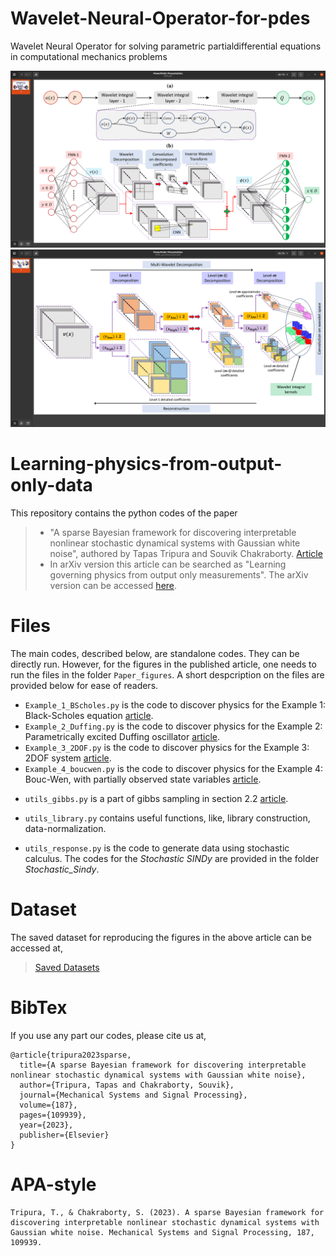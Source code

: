 # Wavelet-Neural-Operator-for-pdes
Wavelet  Neural  Operator  for  solving  parametric  partialdifferential  equations  in  computational  mechanics  problems

![WNO](WNN.png)
![WNO](WNN_parameter.png)

# Learning-physics-from-output-only-data
This repository contains the python codes of the paper 
  > + "A sparse Bayesian framework for discovering interpretable nonlinear stochastic dynamical systems with Gaussian white noise", authored by Tapas Tripura and Souvik Chakraborty. [Article](https://doi.org/10.1016/j.ymssp.2022.109939)
  > + In arXiv version this article can be searched as "Learning governing physics from output only measurements". The arXiv version can be accessed [here](https://arxiv.org/pdf/2208.05609.pdf).

# Files
The main codes, described below, are standalone codes. They can be directly run. However, for the figures in the published article, one needs to run the files in the folder `Paper_figures`. A short despcription on the files are provided below for ease of readers.
  + `Example_1_BScholes.py` is the code to discover physics for the Example 1: Black-Scholes equation [article](https://arxiv.org/pdf/2208.05609.pdf).
  + `Example_2_Duffing.py` is the code to discover physics for the Example 2: Parametrically excited Duffing oscillator [article](https://arxiv.org/pdf/2208.05609.pdf).
  + `Example_3_2DOF.py` is the code to discover physics for the Example 3: 2DOF system [article](https://arxiv.org/pdf/2208.05609.pdf).
  + `Example_4_boucwen.py` is the code to discover physics for the Example 4: Bouc-Wen, with partially observed state variables [article](https://arxiv.org/pdf/2208.05609.pdf).
  - `utils_gibbs.py` is a part of gibbs sampling in section 2.2 [article](https://arxiv.org/pdf/2208.05609.pdf).
  * `utils_library.py` contains useful functions, like, library construction, data-normalization.
  + `utils_response.py` is the code to generate data using stochastic calculus.
The codes for the *Stochastic SINDy* are provided in the folder *Stochastic_Sindy*.

# Dataset
The saved dataset for reproducing the figures in the above article can be accessed at,
> [Saved Datasets](https://drive.google.com/drive/folders/1o5ZoWFjuJwuktp-Kgl9acQUlZ5ALEtZB?usp=sharing)

# BibTex
If you use any part our codes, please cite us at,
```
@article{tripura2023sparse,
  title={A sparse Bayesian framework for discovering interpretable nonlinear stochastic dynamical systems with Gaussian white noise},
  author={Tripura, Tapas and Chakraborty, Souvik},
  journal={Mechanical Systems and Signal Processing},
  volume={187},
  pages={109939},
  year={2023},
  publisher={Elsevier}
}
```

# APA-style
```
Tripura, T., & Chakraborty, S. (2023). A sparse Bayesian framework for discovering interpretable nonlinear stochastic dynamical systems with Gaussian white noise. Mechanical Systems and Signal Processing, 187, 109939.
```
